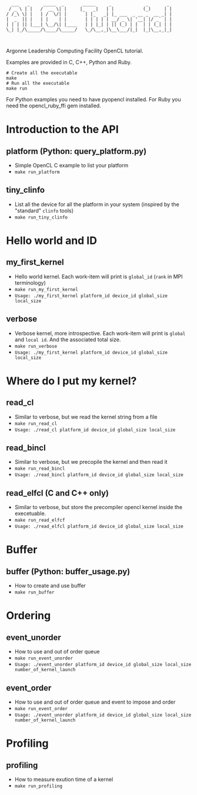 ```
  ___   _     _____  _       _____     _             _       _ 
 / _ \ | |   /  __ \| |     |_   _|   | |           (_)     | |
/ /_\ \| |   | /  \/| |       | |_   _| |_ ___  _ __ _  __ _| |
|  _  || |   | |    | |       | | | | | __/ _ \| '__| |/ _` | |
| | | || |___| \__/\| |____   | | |_| | || (_) | |  | | (_| | |
\_| |_/\_____/\____/\_____/   \_/\__,_|\__\___/|_|  |_|\__,_|_|
                                                               
                                                               
```

Argonne Leadership Computing Facility OpenCL tutorial.

Examples are provided in C, C++, Python and Ruby.

```
# Create all the executable
make
# Run all the executable
make run
```

For Python examples you need to have pyopencl installed.
For Ruby you need the opencl_ruby_ffi gem installed.

# Introduction to the API

## platform (Python: query_platform.py)

- Simple OpenCL C example to list your platform
- `make run_platform`

## tiny_clinfo

- List all the device for all the platform in your system (inspired by the "standard" `clinfo` tools)
- `make run_tiny_clinfo`

# Hello world and ID

## my_first_kernel

- Hello world kernel. Each work-item will print is `global_id` (`rank` in MPI terminology)
- `make run_my_first_kernel`
- `Usage: ./my_first_kernel platform_id device_id global_size local_size`

## verbose

- Verbose kernel, more introspective. Each work-item will print is `global` and `local id`. And the associated total size.
- `make run_verbose`
- `Usage: ./my_first_kernel platform_id device_id global_size local_size`

# Where do I put my kernel?

## read_cl

- Similar to verbose, but we read the kernel string from a file
- `make run_read_cl`
- `Usage: ./read_cl platform_id device_id global_size local_size`


## read_bincl

- Similar to verbose, but we precopile the kernel and then read it
- `make run_read_bincl`
- `Usage: ./read_bincl platform_id device_id global_size local_size`


## read_elfcl (C and C++ only)

- Similar to verbose, but store the precompiler opencl kernel inside the execetuable.
- `make run_read_elfcf`
- `Usage: ./read_elfcl platform_id device_id global_size local_size`

# Buffer

## buffer (Python: buffer_usage.py)
- How to create and use buffer
- `make run_buffer `

# Ordering

## event_unorder

- How to use and out of order queue
- `make run_event_unorder`
- `Usage: ./event_unorder platform_id device_id global_size local_size number_of_kernel_launch`

##  event_order

- How to use and out of order queue and event to impose and order
- `make run_event_order`
- `Usage: ./event_unorder platform_id device_id global_size local_size number_of_kernel_launch`

# Profiling

## profiling
- How to measure exution time of a kernel
- `make run_profiling`
